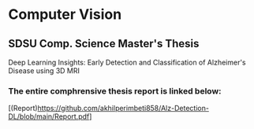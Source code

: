 # Computer Vision 
## SDSU Comp. Science Master's Thesis
Deep Learning Insights: Early Detection and Classification of Alzheimer's Disease using 3D MRI

### The entire comphrensive thesis report is linked below: 
[(Report)https://github.com/akhilperimbeti858/Alz-Detection-DL/blob/main/Report.pdf]
